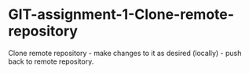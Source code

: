 # GIT-assignment-1-Clone-remote-repository
Clone remote repository - make changes to it as desired (locally) - push back to remote repository. 
